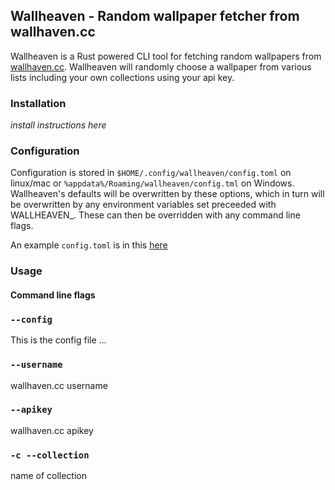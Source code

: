 ## Wallheaven - Random wallpaper fetcher from wallhaven.cc

Wallheaven is a Rust powered CLI tool for fetching random wallpapers from [wallhaven.cc](https://wallhaven.cc/). Wallheaven will randomly choose a wallpaper from various lists including your own collections using your api key.

### Installation

_install instructions here_

### Configuration 

Configuration is stored in `$HOME/.config/wallheaven/config.toml` on linux/mac or `%appdata%/Roaming/wallheaven/config.tml` on Windows. Wallheaven's defaults will be overwritten by these options, which in turn will be overwritten by any environment variables set preceeded with WALLHEAVEN_. These can then be overridden with any command line flags.

An example `config.toml` is in this [here](http://github.com)

### Usage

#### Command line flags

### `--config`
This is the config file ...

### `--username`
wallhaven.cc username

### `--apikey`
wallhaven.cc apikey

### `-c --collection`
name of collection


